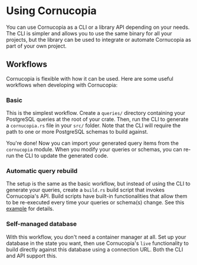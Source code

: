 # Using Cornucopia
You can use Cornucopia as a CLI or a library API depending on your needs. The CLI is simpler and allows you to use the same binary for all your projects, but the library can be used to integrate or automate Cornucopia as part of your own project.

## Workflows
Cornucopia is flexible with how it can be used. Here are some useful workflows when developing with Cornucopia:

### Basic
This is the simplest workflow. Create a `queries/` directory containing your PostgreSQL queries at the root of your crate. Then, run the CLI to generate a `cornucopia.rs` file in your `src/` folder. Note that the CLI will require the path to one or more PostgreSQL schemas to build against. 

You're done! Now you can import your generated query items from the `cornucopia` module. When you modify your queries or schemas, you can re-run the CLI to update the generated code.

### Automatic query rebuild
The setup is the same as the basic workflow, but instead of using the CLI to generate your queries, create a `build.rs` build script that invokes Cornucopia's API. Build scripts have built-in functionalities that allow them to be re-executed every time your queries or schema(s) change. See this [example](https://github.com/cornucopia-rs/cornucopia/tree/main/examples/auto_build) for details.

### Self-managed database
With this workflow, you don't need a container manager at all. Set up your database in the state you want, then use Cornucopia's `live` functionality to build directly against this database using a connection URL. Both the CLI and API support this.